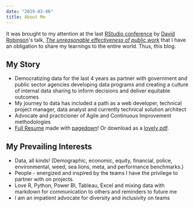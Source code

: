 ```yaml
---
date: "2019-03-06"
title: About Me
---
```


It was brought to my attention at the last [RStudio conference](https://resources.rstudio.com/rstudio-conf-2019) by [David Robinson](https://twitter.com/@drob)'s talk, _[The unreasonable effectiveness of public work](https://resources.rstudio.com/rstudio-conf-2019/the-unreasonable-effectiveness-of-public-work)_ that I have an obligation to share my learnings to the entire world. Thus, this blog.

## My Story

- Democratizing data for the last 4 years as partner with government and public sector agencies developing data programs and creating a culture of internal data sharing to inform decisions and deliver equitable outcomes
- My journey to data has included a path as a web developer, technical project manager, data analyst and currently technical solution architect
- Advocate and practicioner of Agile and Continuous Improvement methodologies
- [Full Resume](/resume/) made with [pagedown](https://github.com/rstudio/pagedown#resume-pagedownhtml_resume)! Or download as a [lovely pdf](/resume/alicia_resume.pdf).

## My Prevailing Interests

- Data, all kinds! (Demographic, economic, equity, financial, police, environmental, weed, sea lions, meta, and performance benchmarks.)
- People - energized and inspired by the teams I have the privilege to partner with on projects.
- Love R, Python, Power BI, Tableau, Excel and mixing data with markdown for communication to others and reminders to future me
- I am an impatient advocate for diversity and inclusivity on teams